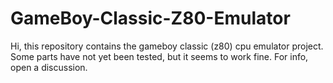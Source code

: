 # GameBoy-Classic-Z80-Emulator

Hi, this repository contains the gameboy classic (z80) cpu emulator project. Some parts have not yet been tested, but it seems to work fine. For info, open a discussion.
